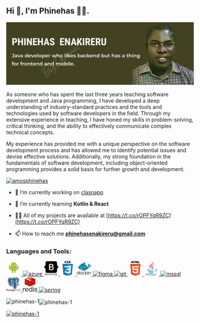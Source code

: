 <h2>Hi 👋, I'm Phinehas 👨‍💻.</h2>
<p></p>

![alt text](https://github.com/Phinehas-1/Phinehas-1/blob/blob/socials%20header%20%232.png)

<p>As someone who has spent the last three years teaching software development and Java programming, I have developed a deep understanding of industry-standard practices and the tools and technologies used by software developers in the field. Through my extensive experience in teaching, I have honed my skills in problem-solving, critical thinking, and the ability to effectively communicate complex technical concepts.</p>

<p>My experience has provided me with a unique perspective on the software development process and has allowed me to identify potential issues and devise effective solutions. Additionally, my strong foundation in the fundamentals of software development, including object-oriented programming provides a solid basis for further growth and development.</p>


<p align="left"> <a href="https://twitter.com/amosphinehas" target="blank"><img src="https://img.shields.io/twitter/follow/amosphinehas?logo=twitter&style=for-the-badge" alt="amosphinehas" /></a> </p>

- 🔭 I’m currently working on [clasnapp](https://github.com/Phinehas-1/clasnap-backend.git)

- 🌱 I’m currently learning **Kotlin & React**

- 👨‍💻 All of my projects are available at [https://t.co/rOPFYqR9ZC](https://t.co/rOPFYqR9ZC)

- 📫 How to reach me **phinehasenakireru@gmail.com**


<h3 align="left">Languages and Tools:</h3>
<p align="left"> <a href="https://developer.android.com" target="_blank" rel="noreferrer"> <img src="https://raw.githubusercontent.com/devicons/devicon/master/icons/android/android-original-wordmark.svg" alt="android" width="40" height="40"/> </a> <a href="https://azure.microsoft.com/en-in/" target="_blank" rel="noreferrer"> <img src="https://www.vectorlogo.zone/logos/microsoft_azure/microsoft_azure-icon.svg" alt="azure" width="40" height="40"/> </a> <a href="https://getbootstrap.com" target="_blank" rel="noreferrer"> <img src="https://raw.githubusercontent.com/devicons/devicon/master/icons/bootstrap/bootstrap-plain-wordmark.svg" alt="bootstrap" width="40" height="40"/> </a> <a href="https://www.w3schools.com/css/" target="_blank" rel="noreferrer"> <img src="https://raw.githubusercontent.com/devicons/devicon/master/icons/css3/css3-original-wordmark.svg" alt="css3" width="40" height="40"/> </a> <a href="https://www.docker.com/" target="_blank" rel="noreferrer"> <img src="https://raw.githubusercontent.com/devicons/devicon/master/icons/docker/docker-original-wordmark.svg" alt="docker" width="40" height="40"/> </a> <a href="https://www.figma.com/" target="_blank" rel="noreferrer"> <img src="https://www.vectorlogo.zone/logos/figma/figma-icon.svg" alt="figma" width="40" height="40"/> </a> <a href="https://git-scm.com/" target="_blank" rel="noreferrer"> <img src="https://www.vectorlogo.zone/logos/git-scm/git-scm-icon.svg" alt="git" width="40" height="40"/> </a> <a href="https://www.w3.org/html/" target="_blank" rel="noreferrer"> <img src="https://raw.githubusercontent.com/devicons/devicon/master/icons/html5/html5-original-wordmark.svg" alt="html5" width="40" height="40"/> </a> <a href="https://www.java.com" target="_blank" rel="noreferrer"> <img src="https://raw.githubusercontent.com/devicons/devicon/master/icons/java/java-original.svg" alt="java" width="40" height="40"/> </a> <a href="https://www.microsoft.com/en-us/sql-server" target="_blank" rel="noreferrer"> <img src="https://www.svgrepo.com/show/303229/microsoft-sql-server-logo.svg" alt="mssql" width="40" height="40"/> </a> <a href="https://www.postgresql.org" target="_blank" rel="noreferrer"> <img src="https://raw.githubusercontent.com/devicons/devicon/master/icons/postgresql/postgresql-original-wordmark.svg" alt="postgresql" width="40" height="40"/> </a> <a href="https://redis.io" target="_blank" rel="noreferrer"> <img src="https://raw.githubusercontent.com/devicons/devicon/master/icons/redis/redis-original-wordmark.svg" alt="redis" width="40" height="40"/> </a> <a href="https://spring.io/" target="_blank" rel="noreferrer"> <img src="https://www.vectorlogo.zone/logos/springio/springio-icon.svg" alt="spring" width="40" height="40"/> </a> </p>


<p><img align="left" src="https://github-readme-stats.vercel.app/api/top-langs?username=phinehas-1&show_icons=true&locale=en&layout=compact" alt="phinehas-1" /></p>

<p><img align="center" src="https://github-readme-streak-stats.herokuapp.com/?user=phinehas-1&" alt="phinehas-1" /></p>

<p align="left"> <a href="https://github.com/ryo-ma/github-profile-trophy"><img src="https://github-profile-trophy.vercel.app/?username=phinehas-1" alt="phinehas-1" /></a> </p>


